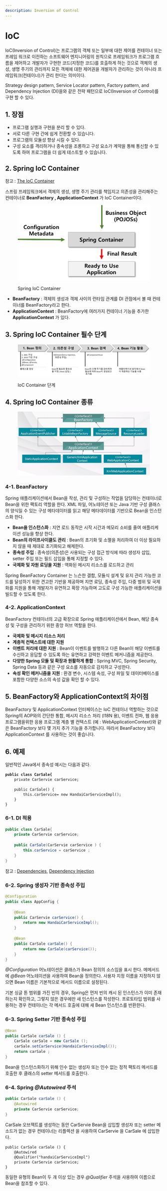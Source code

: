 ```yaml
---
description: Inversion of Control
---
```


# IoC

IoC(Inversion of Control)는 프로그램의 객체 또는 일부에 대한 제어를 컨테이너 또는 프레임 워크로 이전하는 소프트웨어 엔지니어링의 원칙으로 프레임워크가 프로그램 흐름을 제어하고 개발자가 구현한 코드(지정한 코드)를 호출하게 하는 것으로 객체의 생성, 생명 주기의 관리까지 모든 객체에 대한 제어권을 개발자가 관리하는 것이 아니라 프레임워크(컨테이너)가 관리 한다는 의미이다.

Strategy design pattern, Service Locator pattern, Factory pattern, and Dependency Injection (DI)을와 같은 전략 패턴으로 IoC(Inversion of Control)를 구현 할 수 있다.

## 1. 장점&#x20;

* 프로그램  실행과 구현을 분리 할 수 있다.
* 서로 다른 구현 간에 쉽게 전환할 수 있습니다.
* 프로그램의 모듈성 향상 시킬 수 있다.
* 구성 요소를 격리하거나 종속성을 조롱하고 구성 요소가 계약을 통해 통신할 수 있도록 하여 프로그램을 더 쉽게 테스트할 수 있습니다.

## 2. Spring IoC **Container**

참고 : [The IoC Container](https://docs.spring.io/spring-framework/reference/core/beans.html)

스프링 프레임워크에서  객체의 생성, 생명 주기 관리를 책임지고 의존성을 관리해주는 컨테이너로  **BeanFactory , ApplicationContext** 가 IoC Container이다.

<figure><img src="../../.gitbook/assets/image (51).png" alt="" width="563"><figcaption><p>Spring IoC Container</p></figcaption></figure>

* **BeanFactory** : 객체의 생성과 객체 사이의 런타임 관계를 DI 관점에서 볼 때 컨테이너를 BeanFactory라고 한다.
* **ApplicationContext** : BeanFactory에 여러가지 컨테이너 기능을 추가한 **ApplicationContext** 가 있다.

## 3. Spring IoC **Container 필수 단계**

<figure><img src="../../.gitbook/assets/image (53).png" alt=""><figcaption><p>IoC Container 단계</p></figcaption></figure>

## 4. Spring IoC **Container** 종류

<figure><img src="../../.gitbook/assets/image (161).png" alt=""><figcaption></figcaption></figure>

### 4-1. **BeanFactory**&#x20;

Spring 애플리케이션에서 Bean을 작성, 관리 및 구성하는 작업을 담당하는 컨테이너로  Bean을 위한 팩토리 역할을 한다. XML 파일, 어노테이션 또는 Java 기반 구성 클래스의 양식일 수 있는 구성 메타데이터를 읽고 해당 메타데이터를 기반으로 Bean을 인스턴스화 한다.&#x20;

* **Bean을 인스턴스화** : 지연 로드 동작은 시작 시간과 메모리 소비를 줄여 애플리케이션 성능을 향상 한다.
* **Bean의 라이프사이클도 관리** : Bean의 초기화 및 소멸을 처리하여 더 이상 필요하지 않을 때 제대로 초기화되고 해제한다.
* **종속성 주입** : 종속성(의존성)은 사용되는 구성 접근 방식에 따라 생성자 삽입, setter 주입 또는 필드 삽입을 통해 지정할 수 있다.
* **국제화 및 자원 로딩을 지원** : 역화된 메시지 리소스를 로드하고 관리

Spring BeanFactory Container 는 느슨한 결합, 모듈식 설계 및 유지 관리 가능한 코드를 달성하기 위한 견고한 기반을 제공하며 지연 로딩, 종속성 주입, 다중 범위 및 국제화를 지원을 통해 개발자가 유연하고 확장 가능하며 고도로 구성 가능한 애플리케이션을 빌드할 수 있도록 한다.

### 4-2. **ApplicationContext**&#x20;

BeanFactory 컨테이너의 고급 확장으로 Spring 애플리케이션에서 Bean, 해당 종속성 및 구성을 관리하기 위한 중앙 허브 역할을 한다.

* **국제화 및 메시지 리소스 처리**
* **계층적 컨텍스트에 대한 지원**
* **이벤트 처리에 대한 지원** : Bean이 이벤트를 발행하고 다른 Bean이 해당 이벤트를 수신하고 응답할 수 있도록 하는 유연하고 강력한 이벤트 메커니즘을 제공한다.
* **다양한 Spring 모듈 및 확장과 원활하게 통합** : Spring MVC, Spring Security, Spring Data 등과 같은 구성 요소를 자동으로 감지하고 구성한다.
* **속성 확인 메커니즘을 지원** : 환경 변수, 시스템 속성, 구성 파일 및 데이터베이스를 포함한 다양한 소스의 속성 값을 확인 할 수 있다.&#x20;

## 5. BeanFactory와 ApplicationContext의 차이점

BeanFactory 및  ApplicationContext 인터페이스는 IoC 컨테이너 역할하는 것으로Spring의 AOP와의 간단한 통합, 메시지 리소스 처리 (I18N 용), 이벤트 전파, 웹 응용 프로그램을위한 응용 프로그램 계층 별 컨텍스트 (예 : WebApplicationContext)와 같은 BeanFactory 보다 몇 가지 추가 기능을 추가합니다. 따라서 BeanFactory 보다 ApplicationContext 를 사용하는 것이 좋습니다.

## 6. 예제

일반적인 Java에서 종속성 예시는 다음과 같다.

<pre class="language-java"><code class="lang-java"><strong>public class CarSale{
</strong>    private CarServie carService;
 
    public CarSale() {
        this.carService= new HandaiCarServiceImpl();    
    }
}
</code></pre>

### 6-1. DI 적용&#x20;

```java
public class CarSale{
    private CarServie carService;
 
    public CarSale(CarServie carService ) {
        this.carService = carService ;    
    }
}
```

참고 : [Dependencies](https://docs.spring.io/spring-framework/reference/core/beans/dependencies.html),  [Dependency Injection](https://docs.spring.io/spring-framework/reference/core/beans/dependencies/factory-collaborators.html)

### 6-2. Spring 생성자 기반 종속성 주입

```java
@Configuration
public class AppConfig {

    @Bean
    public CarServie carService() {
        return new HandaiCarServiceImpl();
    }

    @Bean
    public CarSale carSale() {
        return new CarSale(carService());
    }
}
```

_@Configuration_ 어노테이션은 클래스가 Bean 정의의 소스임을 표시 한다. 메메서드에 _@Bean_ 어노테이션을 사용하여 Bean을 정의한다. 사용자 지정 이름을 지정하지 않으면 Bean 이름은 기본적으로 메서드 이름으로 설정된다.

기본 싱글 톤 범위를 가진 빈의 경우, Spring은 먼저 빈의 캐시 된 인스턴스가 이미 존재하는지 확인하고, 그렇지 않은 경우에만 새 인스턴스를 작성한다. 프로토타입 범위를 사용하는 경우 컨테이너는 각 메서드 호출에 대해 새 Bean 인스턴스를 반환한다.

### 6-3. Spring **Setter** 기반 종속성 주입

```java
@Bean
public CarSale carSale () {
    CarSale carSale = new CarSale ();
    carSale.setCarService(HandaiCarServiceImpl());
    return carSale ;
}
```

Bean을 인스턴스화하기 위해 인수 없는 생성자 또는 인수 없는 정적 팩토리 메서드를 호출한 후 클래스의 setter 메서드를 호출한다.

### 6-4. Spring _@Autowired_ 주석

```java
public CarSale carSale () {
    @Autowired
    private CarServie carService;
}
```

CarSale 오브젝트를 생성하는 동안 CarServie Bean을 삽입할 생성자 또는 setter 메소드가 없는 경우 컨테이너는 리플렉션 을 사용하여 CarServie 을 CarSale 에 삽입한다.

```
public CarSale carSale () {
    @Autowired
    @Qualifier("handaiCarServiceImpl")
    private CarServie carService;
}
```

동일한 유형의 Bean이 두 개 이상 있는 경우 _@Qualifier_ 주석을 사용하여 이름으로 Bean을 참조할 수 있다.
